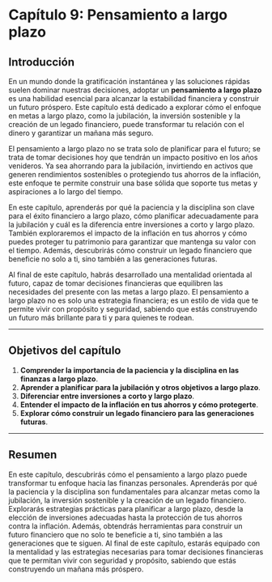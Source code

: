 # Capítulo 9: Pensamiento a largo plazo

## Introducción

En un mundo donde la gratificación instantánea y las soluciones rápidas suelen dominar nuestras decisiones, adoptar un **pensamiento a largo plazo** es una habilidad esencial para alcanzar la estabilidad financiera y construir un futuro próspero. Este capítulo está dedicado a explorar cómo el enfoque en metas a largo plazo, como la jubilación, la inversión sostenible y la creación de un legado financiero, puede transformar tu relación con el dinero y garantizar un mañana más seguro.

El pensamiento a largo plazo no se trata solo de planificar para el futuro; se trata de tomar decisiones hoy que tendrán un impacto positivo en los años venideros. Ya sea ahorrando para la jubilación, invirtiendo en activos que generen rendimientos sostenibles o protegiendo tus ahorros de la inflación, este enfoque te permite construir una base sólida que soporte tus metas y aspiraciones a lo largo del tiempo.

En este capítulo, aprenderás por qué la paciencia y la disciplina son clave para el éxito financiero a largo plazo, cómo planificar adecuadamente para la jubilación y cuál es la diferencia entre inversiones a corto y largo plazo. También exploraremos el impacto de la inflación en tus ahorros y cómo puedes proteger tu patrimonio para garantizar que mantenga su valor con el tiempo. Además, descubrirás cómo construir un legado financiero que beneficie no solo a ti, sino también a las generaciones futuras.

Al final de este capítulo, habrás desarrollado una mentalidad orientada al futuro, capaz de tomar decisiones financieras que equilibren las necesidades del presente con las metas a largo plazo. El pensamiento a largo plazo no es solo una estrategia financiera; es un estilo de vida que te permite vivir con propósito y seguridad, sabiendo que estás construyendo un futuro más brillante para ti y para quienes te rodean.

---

## Objetivos del capítulo

1. **Comprender la importancia de la paciencia y la disciplina en las finanzas a largo plazo**.  
2. **Aprender a planificar para la jubilación y otros objetivos a largo plazo**.  
3. **Diferenciar entre inversiones a corto y largo plazo**.  
4. **Entender el impacto de la inflación en tus ahorros y cómo protegerte**.  
5. **Explorar cómo construir un legado financiero para las generaciones futuras**.  

---

## Resumen

En este capítulo, descubrirás cómo el pensamiento a largo plazo puede transformar tu enfoque hacia las finanzas personales. Aprenderás por qué la paciencia y la disciplina son fundamentales para alcanzar metas como la jubilación, la inversión sostenible y la creación de un legado financiero. Explorarás estrategias prácticas para planificar a largo plazo, desde la elección de inversiones adecuadas hasta la protección de tus ahorros contra la inflación. Además, obtendrás herramientas para construir un futuro financiero que no solo te beneficie a ti, sino también a las generaciones que te siguen. Al final de este capítulo, estarás equipado con la mentalidad y las estrategias necesarias para tomar decisiones financieras que te permitan vivir con seguridad y propósito, sabiendo que estás construyendo un mañana más próspero.
